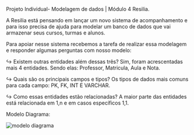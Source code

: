 Projeto Individual- Modelagem de dados | Módulo 4 Resilia.
 
A Resilia está pensando em lançar um novo sistema de acompanhamento e para isso precisa de ajuda para modelar um banco de dados que vai armazenar seus cursos, turmas e alunos.

Para apoiar nesse sistema recebemos a tarefa de realizar essa modelagem e responder algumas perguntas com nosso modelo:

↪ Existem outras entidades além dessas três?
Sim, foram acrescentadas mais 4 entidades. Sendo elas: Professor, Matricula, Aula e Nota.

↪ Quais são os principais campos e tipos?
Os tipos de dados mais comuns para cada campo: PK, FK, INT E VARCHAR.

↪ Como essas entidades estão relacionadas?
A maior parte das entidades está relacionada em 1,n e em casos específicos 1,1.

Modelo Diagrama: 

![modelo diagrama](https://user-images.githubusercontent.com/112179212/218110144-83eaa100-9338-4fe7-b644-b90f6285cf39.png)
